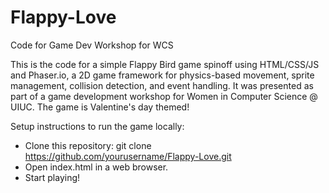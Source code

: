 # Flappy-Love
Code for Game Dev Workshop for WCS

This is the code for a simple Flappy Bird game spinoff using HTML/CSS/JS and Phaser.io, a 2D game framework for physics-based movement, sprite management, collision detection, and event handling. It was presented as part of a game development workshop for Women in Computer Science @ UIUC. The game is Valentine's day themed!

Setup instructions to run the game locally:

- Clone this repository:
  git clone https://github.com/yourusername/Flappy-Love.git
- Open index.html in a web browser.
- Start playing!
